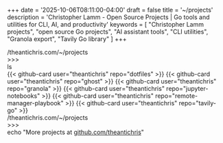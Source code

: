 +++
date = '2025-10-06T08:11:00-04:00'
draft = false
title = '~/projects'
description = 'Christopher Lamm - Open Source Projects | Go tools and utilities for CLI, AI, and productivity'
keywords = [
  "Christopher Lamm projects",
  "open source Go projects",
  "AI assistant tools",
  "CLI utilities",
  "Granola export",
  "Tavily Go library"
]
+++

<div class="terminal-prompt">/theantichris.com/~/projects</div>
<div class="prompt-symbol">>>> </div>ls

<div class="github-cards-grid">
  {{< github-card user="theantichris" repo="dotfiles" >}}
  {{< github-card user="theantichris" repo="ghost" >}}
  {{< github-card user="theantichris" repo="granola" >}}
  {{< github-card user="theantichris" repo="jupyter-notebooks" >}}
  {{< github-card user="theantichris" repo="remote-manager-playbook" >}}
  {{< github-card user="theantichris" repo="tavily-go" >}}
</div>

<div class="terminal-prompt">/theantichris.com/~/projects</div>
<div class="prompt-symbol">>>> </div>echo "More projects at <a title="Christopher Lamm's Github projects" href="https://github.com/theantichris?tab=repositories">github.com/theantichris</a>"
